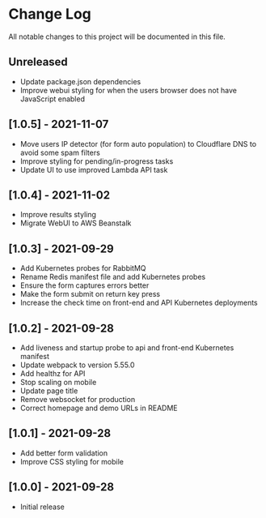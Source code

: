 # Change Log

All notable changes to this project will be documented in this file.

## Unreleased

- Update package.json dependencies
- Improve webui styling for when the users browser does not have JavaScript enabled

## [1.0.5] - 2021-11-07

- Move users IP detector (for form auto population) to Cloudflare DNS to avoid some spam filters
- Improve styling for pending/in-progress tasks
- Update UI to use improved Lambda API task

## [1.0.4] - 2021-11-02

- Improve results styling
- Migrate WebUI to AWS Beanstalk

## [1.0.3] - 2021-09-29

- Add Kubernetes probes for RabbitMQ
- Rename Redis manifest file and add Kubernetes probes
- Ensure the form captures errors better
- Make the form submit on return key press
- Increase the check time on front-end and API Kubernetes deployments

## [1.0.2] - 2021-09-28

- Add liveness and startup probe to api and front-end Kubernetes manifest
- Update webpack to version 5.55.0
- Add healthz for API
- Stop scaling on mobile
- Update page title
- Remove websocket for production
- Correct homepage and demo URLs in README

## [1.0.1] - 2021-09-28

- Add better form validation
- Improve CSS styling for mobile

## [1.0.0] - 2021-09-28

- Initial release


